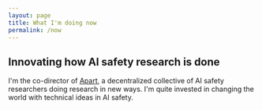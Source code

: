 ```yaml
---
layout: page
title: What I'm doing now
permalink: /now
---
```


## Innovating how AI safety research is done

I'm the co-director of [Apart](https://apartresearch.com), a decentralized collective of AI safety researchers doing research in new ways. I'm quite invested in changing the world with technical ideas in AI safety.
